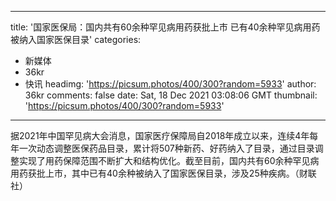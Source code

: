 
---
title: '国家医保局：国内共有60余种罕见病用药获批上市 已有40余种罕见病用药被纳入国家医保目录'
categories: 
 - 新媒体
 - 36kr
 - 快讯
headimg: 'https://picsum.photos/400/300?random=5933'
author: 36kr
comments: false
date: Sat, 18 Dec 2021 03:08:06 GMT
thumbnail: 'https://picsum.photos/400/300?random=5933'
---

<div>   
据2021年中国罕见病大会消息，国家医疗保障局自2018年成立以来，连续4年每年一次动态调整医保药品目录，累计将507种新药、好药纳入了目录，通过目录调整实现了用药保障范围不断扩大和结构优化。截至目前，国内共有60余种罕见病用药获批上市，其中已有40余种被纳入了国家医保目录，涉及25种疾病。（财联社）  
</div>
            